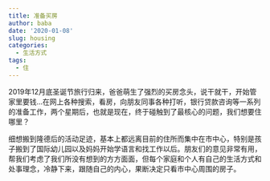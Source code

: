 ```yaml
---
title: 准备买房
author: baba
date: '2020-01-08'
slug: housing
categories:
  - 生活方式
tags:
  - 住
---
```


2019年12月底圣诞节旅行归来，爸爸萌生了强烈的买房念头，说干就干，开始管家里要钱...在网上各种搜索，看房，向朋友同事各种打听，银行贷款咨询等一系列的准备工作，两个星期后，也就是现在，终于碰触到了最核心的问题，我们想要住哪里？

细想搬到隆德后的活动足迹，基本上都远离目前的住所而集中在市中心，特别是孩子搬到了国际幼儿园以及妈妈开始学语言和找工作以后。朋友们的意见非常有用，帮我们考虑了我们所没有想到的方方面面，但每个家庭和个人有自己的生活方式和处事理念，冷静下来，跟随自己的内心，果断决定只看市中心周围的房子。